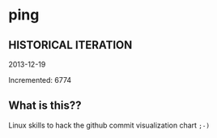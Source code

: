 # ping

## HISTORICAL ITERATION
2013-12-19

Incremented: 6774

## What is this?? 
Linux skills to hack the github commit visualization chart `;-)`
